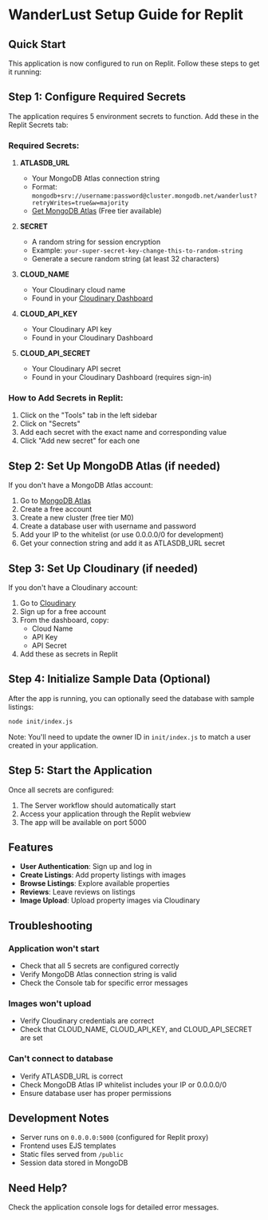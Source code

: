 # WanderLust Setup Guide for Replit

## Quick Start

This application is now configured to run on Replit. Follow these steps to get it running:

## Step 1: Configure Required Secrets

The application requires 5 environment secrets to function. Add these in the Replit Secrets tab:

### Required Secrets:

1. **ATLASDB_URL**
   - Your MongoDB Atlas connection string
   - Format: `mongodb+srv://username:password@cluster.mongodb.net/wanderlust?retryWrites=true&w=majority`
   - [Get MongoDB Atlas](https://www.mongodb.com/cloud/atlas) (Free tier available)

2. **SECRET**
   - A random string for session encryption
   - Example: `your-super-secret-key-change-this-to-random-string`
   - Generate a secure random string (at least 32 characters)

3. **CLOUD_NAME**
   - Your Cloudinary cloud name
   - Found in your [Cloudinary Dashboard](https://cloudinary.com/console)

4. **CLOUD_API_KEY**
   - Your Cloudinary API key
   - Found in your Cloudinary Dashboard

5. **CLOUD_API_SECRET**
   - Your Cloudinary API secret
   - Found in your Cloudinary Dashboard (requires sign-in)

### How to Add Secrets in Replit:
1. Click on the "Tools" tab in the left sidebar
2. Click on "Secrets"
3. Add each secret with the exact name and corresponding value
4. Click "Add new secret" for each one

## Step 2: Set Up MongoDB Atlas (if needed)

If you don't have a MongoDB Atlas account:

1. Go to [MongoDB Atlas](https://www.mongodb.com/cloud/atlas)
2. Create a free account
3. Create a new cluster (free tier M0)
4. Create a database user with username and password
5. Add your IP to the whitelist (or use 0.0.0.0/0 for development)
6. Get your connection string and add it as ATLASDB_URL secret

## Step 3: Set Up Cloudinary (if needed)

If you don't have a Cloudinary account:

1. Go to [Cloudinary](https://cloudinary.com/)
2. Sign up for a free account
3. From the dashboard, copy:
   - Cloud Name
   - API Key
   - API Secret
4. Add these as secrets in Replit

## Step 4: Initialize Sample Data (Optional)

After the app is running, you can optionally seed the database with sample listings:

```bash
node init/index.js
```

Note: You'll need to update the owner ID in `init/index.js` to match a user created in your application.

## Step 5: Start the Application

Once all secrets are configured:

1. The Server workflow should automatically start
2. Access your application through the Replit webview
3. The app will be available on port 5000

## Features

- **User Authentication**: Sign up and log in
- **Create Listings**: Add property listings with images
- **Browse Listings**: Explore available properties
- **Reviews**: Leave reviews on listings
- **Image Upload**: Upload property images via Cloudinary

## Troubleshooting

### Application won't start
- Check that all 5 secrets are configured correctly
- Verify MongoDB Atlas connection string is valid
- Check the Console tab for specific error messages

### Images won't upload
- Verify Cloudinary credentials are correct
- Check that CLOUD_NAME, CLOUD_API_KEY, and CLOUD_API_SECRET are set

### Can't connect to database
- Verify ATLASDB_URL is correct
- Check MongoDB Atlas IP whitelist includes your IP or 0.0.0.0/0
- Ensure database user has proper permissions

## Development Notes

- Server runs on `0.0.0.0:5000` (configured for Replit proxy)
- Frontend uses EJS templates
- Static files served from `/public`
- Session data stored in MongoDB

## Need Help?

Check the application console logs for detailed error messages.
